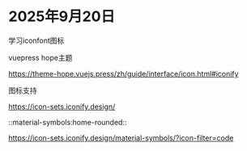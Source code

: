 # 2025年9月20日

学习iconfont图标

vuepress hope主题

https://theme-hope.vuejs.press/zh/guide/interface/icon.html#iconify

图标支持

https://icon-sets.iconify.design/

::material-symbols:home-rounded::

https://icon-sets.iconify.design/material-symbols/?icon-filter=code


